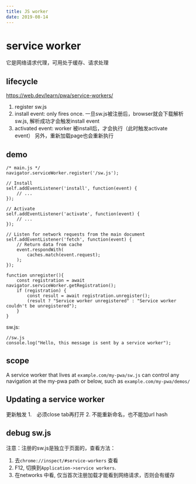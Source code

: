```yaml
---
title: JS worker
date: 2019-08-14
---
```

# service worker
它是网络请求代理，可用处于缓存、请求处理

## lifecycle
https://web.dev/learn/pwa/service-workers/

1. register sw.js
2. install event: only fires once.
    一旦sw.js被注册后，browser就会下载解析sw.js, 解析成功才会触发install event
3. activated event:
    worker 被install后，才会执行（此时触发activate　event）
    另外，重新加载page也会重新执行

## demo

    /* main.js */
    navigator.serviceWorker.register('/sw.js');

    // Install 
    self.addEventListener('install', function(event) {
        // ...
    });

    // Activate 
    self.addEventListener('activate', function(event) {
        // ...
    });

    // Listen for network requests from the main document
    self.addEventListener('fetch', function(event) {
        // Return data from cache
        event.respondWith(
            caches.match(event.request);
        );
    });

    function unregister(){
        const registration = await navigator.serviceWorker.getRegistration();
        if (registration) {
            const result = await registration.unregister();
            (result ? "Service worker unregistered" : "Service worker couldn't be unregistered");
        } 
    }

sw.js:

    //sw.js
    console.log("Hello, this message is sent by a service worker");
## scope
A service worker that lives at `example.com/my-pwa/sw.js` can control any navigation at the my-pwa path or below, such as `example.com/my-pwa/demos/`

## Updating a service worker #
更新触发
1.　必须close tab再打开
2. 不能重新命名，也不能加url hash

## debug sw.js
注意：注册的sw.js是独立于页面的，查看方法：
1. 去`chrome://inspect/#service-workers` 查看
2. F12, 切换到`Application->service workers`.
3. 在networks 中看, 仅当首次注册加载才能看到网络请求，否则会有缓存
